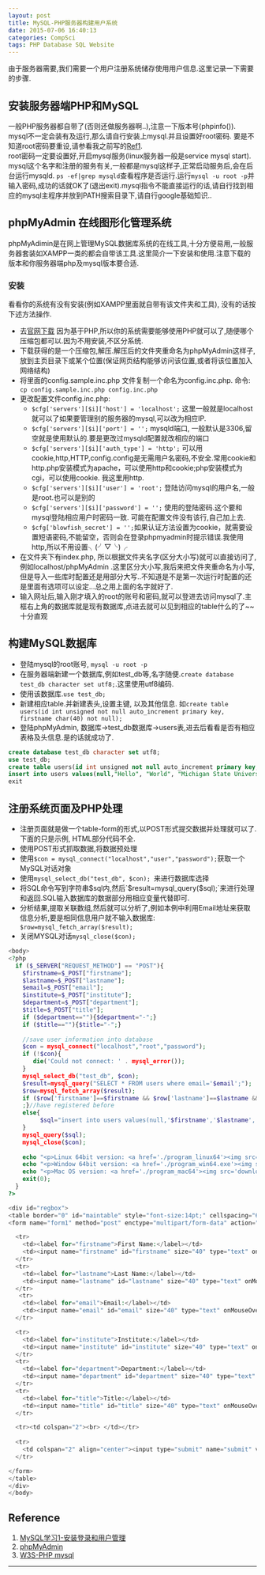 ```yaml
---
layout: post
title: MySQL-PHP服务器构建用户系统
date: 2015-07-06 16:40:13
categories: CompSci
tags: PHP Database SQL Website
---
```


由于服务器需要,我们需要一个用户注册系统储存使用用户信息.这里记录一下需要的步骤.

## 安装服务器端PHP和MySQL

一般PHP服务器都自带了(否则还做服务器啊..),注意一下版本号(phpinfo()).  
mysql不一定会装有及运行,那么请自行安装上mysql.并且设置好root密码. 要是不知道root密码要重设,请参看我之前写的[Ref1](http://platinhom.github.io/2015/07/04/MySQL-Study-install/).  
root密码一定要设置好,开启mysql服务(linux服务器一般是service mysql start). mysql这个名字和注册的服务有关,一般都是mysql这样子,正常启动服务后,会在后台运行mysqld. `ps -ef|grep mysqld`查看程序是否运行.运行`mysql -u root -p`并输入密码,成功的话就OK了(退出exit).mysql指令不能直接运行的话,请自行找到相应的mysql主程序并放到PATH搜索目录下,请自行google基础知识..

## phpMyAdmin 在线图形化管理系统
phpMyAdimin是在网上管理MySQL数据库系统的在线工具,十分方便易用,一般服务器套装如XAMPP一类的都会自带该工具.这里简介一下安装和使用.注意下载的版本和你服务器端php及mysql版本要合适.

### 安装
看看你的系统有没有安装(例如XAMPP里面就自带有该文件夹和工具), 没有的话按下述方法操作.

- 去[官网下载](https://www.phpmyadmin.net/downloads/) 因为基于PHP,所以你的系统需要能够使用PHP就可以了,随便哪个压缩包都可以.因为不用安装,不区分系统.
- 下载获得的是一个压缩包,解压.解压后的文件夹重命名为phpMyAdmin这样子,放到主页目录下或某个位置(保证网页结构能够访问该位置,或者将该位置加入网络结构)
- 将里面的config.sample.inc.php 文件复制一个命名为config.inc.php. 命令: `cp config.sample.inc.php config.inc.php`
- 更改配置文件config.inc.php: 
	- `$cfg['servers'][$i]['host'] = 'localhost';` 这里一般就是localhost就可以了如果要管理别的服务器的mysql,可以改为相应IP.
	- `$cfg['servers'][$i]['port'] = '';` mysqld端口, 一般默认是3306,留空就是使用默认的.要是更改过mysqld配置就改相应的端口
	- `$cfg['servers'][$i]['auth_type'] = 'http';` 可以用cookie,http,HTTP,config.config是无需用户名密码,不安全.常用cookie和http.php安装模式为apache，可以使用http和cookie;php安装模式为cgi，可以使用cookie. 我这里用http.
	- `$cfg['servers'][$i]['user'] = 'root';` 登陆访问mysql的用户名,一般是root.也可以是别的
	- `$cfg['servers'][$i]['password'] = '';` 使用的登陆密码.这个要和mysql登陆相应用户时密码一致. 可能在配置文件没有该行,自己加上去.
	- `$cfg['blowfish_secret'] = '';`如果认证方法设置为cookie，就需要设置短语密码,不能留空，否则会在登录phpmyadmin时提示错误.我使用http,所以不用设置╮(╯▽╰)╭
- 在文件夹下有index.php, 所以根据文件夹名字(区分大小写)就可以直接访问了,例如localhost/phpMyAdmin .这里区分大小写,我后来把文件夹重命名为小写,但是导入一些库时配置还是用部分大写..不知道是不是第一次运行时配置的还是里面有选项可以设定...总之用上面的名字就好了.
- 输入网址后,输入刚才填入的root的账号和密码,就可以登进去访问mysql了.主框右上角的数据库就是现有数据库,点进去就可以见到相应的table什么的了~~十分直观

## 构建MySQL数据库

- 登陆mysql的root账号, `mysql -u root -p` 
- 在服务器端新建一个数据库,例如test_db等,名字随便.`create database test_db character set utf8;`.这里使用utf8编码.
- 使用该数据库.`use test_db;`
- 新建相应table.并新建表头,设置主键, 以及其他信息. 如`create table users(id int unsigned not null auto_increment primary key, firstname char(40) not null);`
- 登陆phpMyAdmin, 数据库->test_db数据库->users表,进去后看看是否有相应表格及头信息.是的话就成功了.

~~~sql
create database test_db character set utf8;
use test_db;
create table users(id int unsigned not null auto_increment primary key, firstname char(40) not null, lastname char(40) not null, institute char(80) not null, email char(40) not null, department char(80) null default '-', title char(40) null default '-');
insert into users values(null,"Hello", "World", "Michigan State University", "helloworld@msu.edu", "Math", "Postdoc");
exit
~~~

## 注册系统页面及PHP处理

- 注册页面就是做一个table-form的形式,以POST形式提交数据并处理就可以了.下面的只是示例, HTML部分代码不全.
- 使用POST形式抓取数据,将数据预处理
- 使用`$con = mysql_connect("localhost","user","password");`获取一个MySQL对话对象
- 使用`mysql_select_db("test_db", $con); `来进行数据库选择
- 将SQL命令写到字符串$sql内,然后`$result=mysql_query($sql);`来进行处理和返回.SQL输入数据库的数据部分用相应变量代替即可.
- 分析结果,提取关联数组,然后就可以分析了,例如本例中利用Email地址来获取信息分析,要是相同信息用户就不输入数据库: `$row=mysql_fetch_array($result);`
- 关闭MYSQL对话`mysql_close($con);`

~~~php
<body>
<?php
  if ($_SERVER["REQUEST_METHOD"] == "POST"){
    $firstname=$_POST["firstname"];
    $lastname=$_POST["lastname"];
    $email=$_POST["email"];
    $institute=$_POST["institute"];
    $department=$_POST["department"];
    $title=$_POST["title"];
    if ($department==""){$department="-";}
    if ($title==""){$title="-";}
    
    //save user information into database
    $con = mysql_connect("localhost","root","password");
    if (!$con){
       die('Could not connect: ' . mysql_error());
    } 
    mysql_select_db("test_db", $con); 
    $result=mysql_query("SELECT * FROM users where email='$email';");
    $row=mysql_fetch_array($result);
    if ($row['firstname']==$firstname && $row['lastname']==$lastname && $row['institute']==$institute){
    ;}//have registered before
    else{
         $sql="insert into users values(null,'$firstname','$lastname','$institute','$email','$department','$title');";
    }
    mysql_query($sql);
    mysql_close($con);
    
    echo "<p>Linux 64bit version: <a href='./program_linux64'><img src='download.gif'></a></p>";
    echo "<p>Window 64bit version: <a href='./program_win64.exe'><img src='download.gif'></a></p>";
    echo "<p>Mac OS version: <a href='./program_mac64'><img src='download.gif'></a></p>";
    exit(0);
  }
?>

<div id="regbox">
<table border="0" id="maintable" style="font-size:14pt;" cellspacing="6px">
<form name="form1" method="post" enctype="multipart/form-data" action="test.php" onsubmit="return validator(this)">

  <tr>
    <td><label for="firstname">First Name:</label></td>
    <td><input name="firstname" id="firstname" size="40" type="text" onMouseOver="this.style.borderColor='#9ecc00'" onMouseOut="this.style.borderColor='#D2D9D8'" valid="required" errmsg="First name is required!"/>*<span id="errMsg_firstname" style="color:#FF0000"></span></td>
  </tr>
  <tr>
    <td><label for="lastname">Last Name:</label></td>
    <td><input name="lastname" id="lastname" size="40" type="text" onMouseOver="this.style.borderColor='#9ecc00'" onMouseOut="this.style.borderColor='#D2D9D8'" valid="required" errmsg="Last name is required!"/>*<span id="errMsg_lastname" style="color:#FF0000"></span></td>
  </tr>
   <tr>
    <td><label for="email">Email:</label></td>
    <td><input name="email" id="email" size="40" type="text" onMouseOver="this.style.borderColor='#9ecc00'" onMouseOut="this.style.borderColor='#D2D9D8'" valid="required|isEmail" errmsg="Email is required!|Invalid email!"/>*<span id="errMsg_email" style="color:#FF0000"></span></td>
  </tr>

  <tr>
    <td><label for="institute">Institute:</label></td>
    <td><input name="institute" id="institute" size="40" type="text" onMouseOver="this.style.borderColor='#9ecc00'" onMouseOut="this.style.borderColor='#D2D9D8'" valid="required" errmsg="Name for your institute is required!"/>*<span id="errMsg_institute" style="color:#FF0000"></span></td>
  </tr>
  <tr>
    <td><label for="department">Department:</label></td>
    <td><input name="department" id="department" size="40" type="text" onMouseOver="this.style.borderColor='#9ecc00'" onMouseOut="this.style.borderColor='#D2D9D8'" /></td>
  </tr>
  <tr>
    <td><label for="title">Title:</label></td>
    <td><input name="title" id="title" size="40" type="text" onMouseOver="this.style.borderColor='#9ecc00'" onMouseOut="this.style.borderColor='#D2D9D8'" /></td>
  </tr>

  <tr><td colspan="2"><br> </td></tr>
  
  <tr>
	<td colspan="2" align="center"><input type="submit" name="submit" value="Register and Download MIBPB" style="font-size:18pt;" onMouseOver="this.style.borderColor='#9ecc00'" onMouseOut="this.style.borderColor='#D2D9D8'"/></td>
  </tr>

</form>
</table>
</div>
</body>
~~~

## Reference

1. [MySQL学习1-安装登录和用户管理](http://platinhom.github.io/2015/07/04/MySQL-Study-install/)
2. [phpMyAdmin](https://www.phpmyadmin.net/)
3. [W3S-PHP mysql](http://www.w3school.com.cn/php/php_mysql_intro.asp)

---
